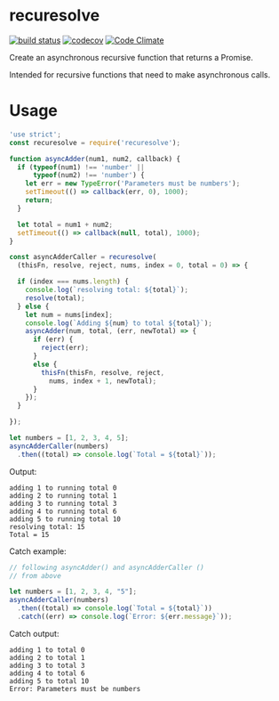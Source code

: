 # recuresolve

[![build status](https://api.travis-ci.org/ecman/recuresolve.png)](https://travis-ci.org/ecman/recuresolve) [![codecov](https://codecov.io/gh/ecman/recuresolve/branch/master/graph/badge.svg)](https://codecov.io/gh/ecman/recuresolve) [![Code Climate](https://codeclimate.com/github/ecman/recuresolve/badges/gpa.svg)](https://codeclimate.com/github/ecman/recuresolve)

Create an asynchronous recursive function that returns a Promise.

Intended for recursive functions that need to make asynchronous calls.

# Usage

```js
'use strict';
const recuresolve = require('recuresolve');

function asyncAdder(num1, num2, callback) {
  if (typeof(num1) !== 'number' ||
      typeof(num2) !== 'number') {
    let err = new TypeError('Parameters must be numbers');
    setTimeout(() => callback(err, 0), 1000);
    return;
  }

  let total = num1 + num2;
  setTimeout(() => callback(null, total), 1000);
}

const asyncAdderCaller = recuresolve(
  (thisFn, resolve, reject, nums, index = 0, total = 0) => {

  if (index === nums.length) {
    console.log(`resolving total: ${total}`);
    resolve(total);
  } else {
    let num = nums[index];
    console.log(`Adding ${num} to total ${total}`);
    asyncAdder(num, total, (err, newTotal) => {
      if (err) {
        reject(err);
      } 
      else {
        thisFn(thisFn, resolve, reject, 
          nums, index + 1, newTotal);
      }
    });
  }

});

let numbers = [1, 2, 3, 4, 5];
asyncAdderCaller(numbers)
  .then((total) => console.log(`Total = ${total}`));
```

Output:

```text
adding 1 to running total 0
adding 2 to running total 1
adding 3 to running total 3
adding 4 to running total 6
adding 5 to running total 10
resolving total: 15
Total = 15
```      

Catch example:

```js
// following asyncAdder() and asyncAdderCaller () 
// from above

let numbers = [1, 2, 3, 4, "5"];
asyncAdderCaller(numbers)
  .then((total) => console.log(`Total = ${total}`))
  .catch((err) => console.log(`Error: ${err.message}`));
```

Catch output:

```text
adding 1 to total 0
adding 2 to total 1
adding 3 to total 3
adding 4 to total 6
adding 5 to total 10
Error: Parameters must be numbers
```
